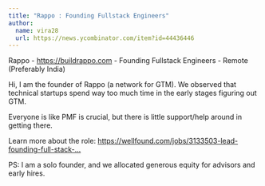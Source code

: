 ```yaml
---
title: "Rappo : Founding Fullstack Engineers"
author:
  name: vira28
  url: https://news.ycombinator.com/item?id=44436446
---
```


<JobNavigation />

Rappo - <a href="https:&#x2F;&#x2F;buildrappo.com" rel="nofollow">https:&#x2F;&#x2F;buildrappo.com</a> - Founding Fullstack Engineers - Remote (Preferably India)

Hi, I am the founder of Rappo (a network for GTM). We observed that technical startups spend way too much time in the early stages figuring out GTM.

Everyone is like PMF is crucial, but there is little support&#x2F;help around in getting there.

Learn more about the role: <a href="https:&#x2F;&#x2F;wellfound.com&#x2F;jobs&#x2F;3133503-lead-founding-full-stack-engineer" rel="nofollow">https:&#x2F;&#x2F;wellfound.com&#x2F;jobs&#x2F;3133503-lead-founding-full-stack-...</a>

PS: I am a solo founder, and we allocated generous equity for advisors and early hires.
<JobApplication />
